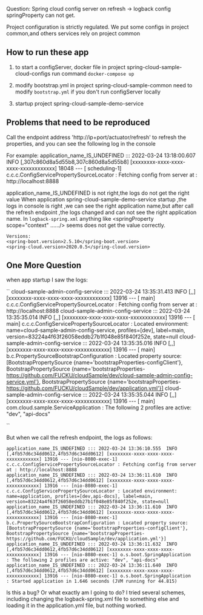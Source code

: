 Question: Spring cloud config server on refresh -> logback config springProperty can not get.

Project configuration is strictly regulated. We put some configs in project common,and others services rely on  project common

## How to run these app

1. to start a configServer, docker file in project spring-cloud-sample-cloud-configs
    run command `docker-compose up`

2. modify bootstrap.yml in project spring-cloud-sample-common
    need to modify `bootstrap.yml` if you don't run configServer locally  

3. startup project spring-cloud-sample-demo-service

## Problems that need to be reproduced
Call the endpoint address 'http://ip+port/actuator/refresh' to refresh the properties, and you can see the following log in the console

For example:
application_name_IS_UNDEFINED ::: 2022-03-24 13:18:00.607  INFO [,307c860d8a5d55b8,307c860d8a5d55b8] [xxxxxxxx-xxxx-xxxx-xxxx-xxxxxxxxxxxx] 18048 --- [   scheduling-1] c.c.c.ConfigServicePropertySourceLocator : Fetching config from server at : http://localhost:8888

application_name_IS_UNDEFINED is not right,the logs do not get the right value
When application spring-cloud-sample-demo-service startup ,the logs in console is right ,we can see the right application name,but after call the refresh endpoint ,the logs changed and can not see the right application name.
In `logback-spring.xml` anything like <springProperty scope="context" ....../> seems does not get the value correctly.

```
Versions:
<spring-boot.version>2.5.10</spring-boot.version>
<spring-cloud.version>2020.0.5</spring-cloud.version>
```

## One More Question
when app startup I saw the logs:

``
cloud-sample-admin-config-service ::: 2022-03-24 13:35:31.413  INFO [,,] [xxxxxxxx-xxxx-xxxx-xxxx-xxxxxxxxxxxx] 13916 --- [           main] c.c.c.ConfigServicePropertySourceLocator : Fetching config from server at : http://localhost:8888
cloud-sample-admin-config-service ::: 2022-03-24 13:35:35.014  INFO [,,] [xxxxxxxx-xxxx-xxxx-xxxx-xxxxxxxxxxxx] 13916 --- [           main] c.c.c.ConfigServicePropertySourceLocator : Located environment: name=cloud-sample-admin-config-service, profiles=[dev], label=main, version=83224a4f63f26058eddb27b1f048e85f840f252e, state=null
cloud-sample-admin-config-service ::: 2022-03-24 13:35:35.016  INFO [,,] [xxxxxxxx-xxxx-xxxx-xxxx-xxxxxxxxxxxx] 13916 --- [           main] b.c.PropertySourceBootstrapConfiguration : Located property source: [BootstrapPropertySource {name='bootstrapProperties-configClient'}, BootstrapPropertySource {name='bootstrapProperties-https://github.com/FUCKU/cloudSample/dev/cloud-sample-admin-config-service.yml'}, BootstrapPropertySource {name='bootstrapProperties-https://github.com/FUCKU/cloudSample/dev/application.yml'}]
cloud-sample-admin-config-service ::: 2022-03-24 13:35:35.044  INFO [,,] [xxxxxxxx-xxxx-xxxx-xxxx-xxxxxxxxxxxx] 13916 --- [           main] com.cloud.sample.ServiceApplication      : The following 2 profiles are active: "dev", "api-docs"

``


But when we call the refresh endpoint, the logs as follows:
```
application_name_IS_UNDEFINED ::: 2022-03-24 13:36:10.555  INFO [,4fb57d6c34dd0612,4fb57d6c34dd0612] [xxxxxxxx-xxxx-xxxx-xxxx-xxxxxxxxxxxx] 13916 --- [nio-8080-exec-1] c.c.c.ConfigServicePropertySourceLocator : Fetching config from server at : http://localhost:8888
application_name_IS_UNDEFINED ::: 2022-03-24 13:36:11.610  INFO [,4fb57d6c34dd0612,4fb57d6c34dd0612] [xxxxxxxx-xxxx-xxxx-xxxx-xxxxxxxxxxxx] 13916 --- [nio-8080-exec-1] c.c.c.ConfigServicePropertySourceLocator : Located environment: name=application, profiles=[dev,api-docs], label=main, version=83224a4f63f26058eddb27b1f048e85f840f252e, state=null
application_name_IS_UNDEFINED ::: 2022-03-24 13:36:11.610  INFO [,4fb57d6c34dd0612,4fb57d6c34dd0612] [xxxxxxxx-xxxx-xxxx-xxxx-xxxxxxxxxxxx] 13916 --- [nio-8080-exec-1] b.c.PropertySourceBootstrapConfiguration : Located property source: [BootstrapPropertySource {name='bootstrapProperties-configClient'}, BootstrapPropertySource {name='bootstrapProperties-https://github.com/FUCKU/cloudSample/dev/application.yml'}]
application_name_IS_UNDEFINED ::: 2022-03-24 13:36:11.632  INFO [,4fb57d6c34dd0612,4fb57d6c34dd0612] [xxxxxxxx-xxxx-xxxx-xxxx-xxxxxxxxxxxx] 13916 --- [nio-8080-exec-1] o.s.boot.SpringApplication               : The following 2 profiles are active: "dev", "api-docs"
application_name_IS_UNDEFINED ::: 2022-03-24 13:36:11.640  INFO [,4fb57d6c34dd0612,4fb57d6c34dd0612] [xxxxxxxx-xxxx-xxxx-xxxx-xxxxxxxxxxxx] 13916 --- [nio-8080-exec-1] o.s.boot.SpringApplication               : Started application in 1.646 seconds (JVM running for 44.815)

```

Is this a bug? Or what exactly am I going to do?
I tried several schemes, including changing the logback-spring.xml file to something else and loading it in the application.yml file, but nothing worked.